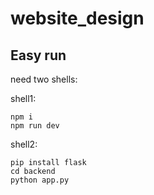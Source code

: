 # website_design

## Easy run

need two shells:

shell1:

```shell
npm i
npm run dev
```

shell2:

```shell
pip install flask
cd backend
python app.py
```
